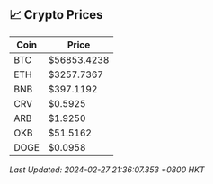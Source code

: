 ## 📈 Crypto Prices

| Coin | Price |
| ---- | ----- |
| BTC | $56853.4238 |
| ETH | $3257.7367 |
| BNB | $397.1192 |
| CRV | $0.5925 |
| ARB | $1.9250 |
| OKB | $51.5162 |
| DOGE | $0.0958 |

_Last Updated: 2024-02-27 21:36:07.353 +0800 HKT_